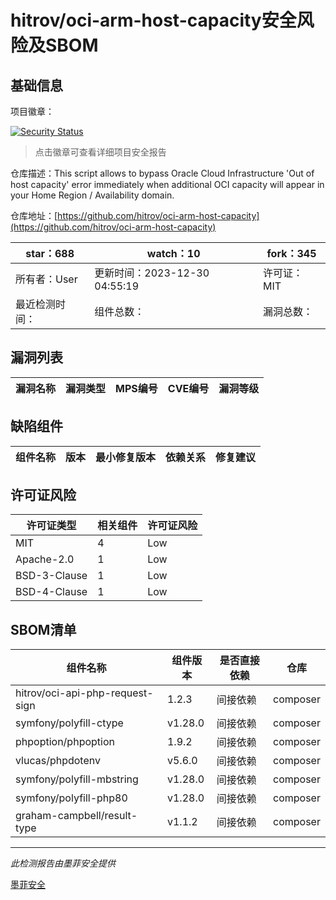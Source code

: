 # hitrov/oci-arm-host-capacity安全风险及SBOM

## 基础信息

项目徽章：

[![Security Status](https://www.murphysec.com/platform3/v31/badge/1747701208602312705.svg)](https://www.murphysec.com/console/report/1747701142474915840/1747701208602312705)

> 点击徽章可查看详细项目安全报告

仓库描述：This script allows to bypass Oracle Cloud Infrastructure 'Out of host capacity' error immediately when additional OCI capacity will appear in your Home Region / Availability domain.

仓库地址：[https://github.com/hitrov/oci-arm-host-capacity](https://github.com/hitrov/oci-arm-host-capacity)

| star：688 | watch：10 | fork：345 |
| ----------- | -------------- | ------------ |
| 所有者：User | 更新时间：2023-12-30 04:55:19 | 许可证：MIT |
| 最近检测时间： | 组件总数： | 漏洞总数： |




## 漏洞列表

| 漏洞名称 | 漏洞类型 | MPS编号 | CVE编号 | 漏洞等级 |
| ------- | ------ | ------- | ------ | ----- |





## 缺陷组件

| 组件名称 | 版本 | 最小修复版本 | 依赖关系 | 修复建议 |
| -------- | ---- | ------------ | -------- | -------- |





## 许可证风险

| 许可证类型 | 相关组件 | 许可证风险 |
| ---------- | -------- | ---------- |
|MIT|4|Low|
|Apache-2.0|1|Low|
|BSD-3-Clause|1|Low|
|BSD-4-Clause|1|Low|




## SBOM清单

| 组件名称 | 组件版本 | 是否直接依赖 | 仓库 |
| -------- | -------- | ------------ | ---- |
|hitrov/oci-api-php-request-sign|1.2.3|间接依赖|composer|
|symfony/polyfill-ctype|v1.28.0|间接依赖|composer|
|phpoption/phpoption|1.9.2|间接依赖|composer|
|vlucas/phpdotenv|v5.6.0|间接依赖|composer|
|symfony/polyfill-mbstring|v1.28.0|间接依赖|composer|
|symfony/polyfill-php80|v1.28.0|间接依赖|composer|
|graham-campbell/result-type|v1.1.2|间接依赖|composer|


------

*此检测报告由墨菲安全提供*

[墨菲安全](www.murphysec.com)